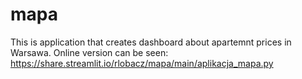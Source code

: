 # mapa
This is application that creates dashboard about apartemnt prices in Warsawa.
Online version can be seen: https://share.streamlit.io/rlobacz/mapa/main/aplikacja_mapa.py
